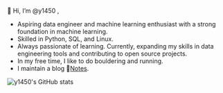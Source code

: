 👋 Hi, I’m @y1450 , 

- Aspiring data engineer and machine learning enthusiast with a strong foundation in machine learning. 
- Skilled in Python, SQL, and Linux.
- Always passionate of learning. Currently, expanding my skills in data engineering tools and contributing to open source projects.
- In my free time, I like to do bouldering and running.
- I maintain a blog 📔[Notes](https://y1450.vercel.app/).


![y1450's GitHub stats](https://github-readme-stats-git-masterrstaa-rickstaa.vercel.app/api?username=y1450&show_icons=true)


<!---
y1450/y1450 is a ✨ special ✨ repository because its `README.md` (this file) appears on your GitHub profile.
You can click the Preview link to take a look at your changes.
--->
